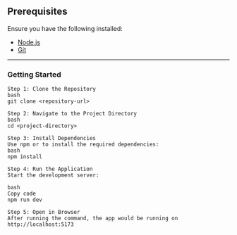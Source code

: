 ## Prerequisites
Ensure you have the following installed:
- [Node.js](https://nodejs.org/) 
- [Git](https://git-scm.com/)

---

### Getting Started

```
Step 1: Clone the Repository
bash
git clone <repository-url>

Step 2: Navigate to the Project Directory
bash
cd <project-directory>

Step 3: Install Dependencies
Use npm or to install the required dependencies:
bash
npm install

Step 4: Run the Application
Start the development server:

bash
Copy code
npm run dev

Step 5: Open in Browser
After running the command, the app would be running on http://localhost:5173
